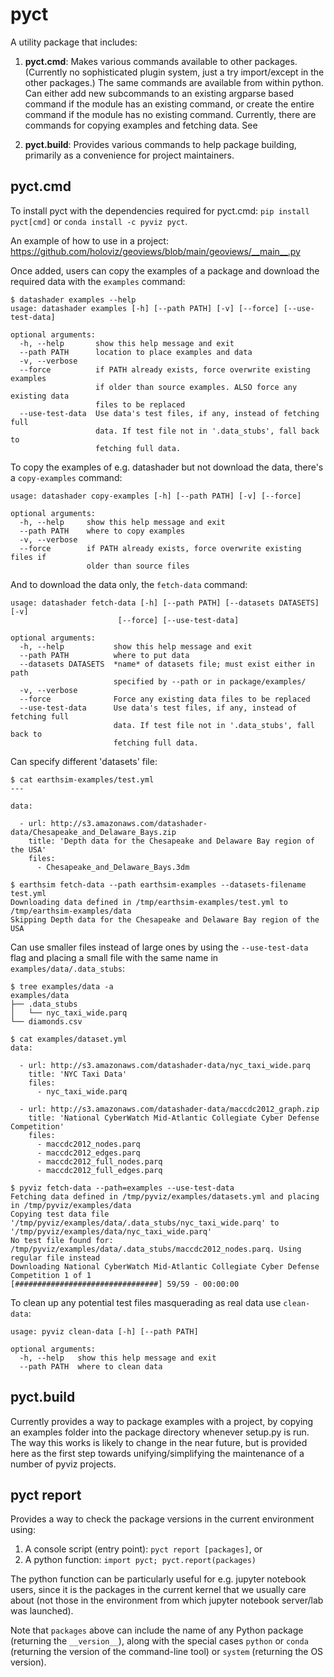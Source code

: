 # pyct

A utility package that includes:

  1. **pyct.cmd**: Makes various commands available to other
     packages. (Currently no sophisticated plugin system, just a try
     import/except in the other packages.) The same commands are
     available from within python. Can either add new subcommands to
     an existing argparse based command if the module has an existing
     command, or create the entire command if the module has no
     existing command. Currently, there are commands for copying
     examples and fetching data. See

  2. **pyct.build**: Provides various commands to help package
     building, primarily as a convenience for project maintainers.

## pyct.cmd

To install pyct with the dependencies required for pyct.cmd: `pip
install pyct[cmd]` or `conda install -c pyviz pyct`.

An example of how to use in a project:
https://github.com/holoviz/geoviews/blob/main/geoviews/__main__.py

Once added, users can copy the examples of a package and download the
required data with the `examples` command:

```
$ datashader examples --help
usage: datashader examples [-h] [--path PATH] [-v] [--force] [--use-test-data]

optional arguments:
  -h, --help       show this help message and exit
  --path PATH      location to place examples and data
  -v, --verbose
  --force          if PATH already exists, force overwrite existing examples
                   if older than source examples. ALSO force any existing data
                   files to be replaced
  --use-test-data  Use data's test files, if any, instead of fetching full
                   data. If test file not in '.data_stubs', fall back to
                   fetching full data.
```

To copy the examples of e.g. datashader but not download the data,
there's a `copy-examples` command:

```
usage: datashader copy-examples [-h] [--path PATH] [-v] [--force]

optional arguments:
  -h, --help     show this help message and exit
  --path PATH    where to copy examples
  -v, --verbose
  --force        if PATH already exists, force overwrite existing files if
                 older than source files
```

And to download the data only, the `fetch-data` command:

```
usage: datashader fetch-data [-h] [--path PATH] [--datasets DATASETS] [-v]
                        [--force] [--use-test-data]

optional arguments:
  -h, --help           show this help message and exit
  --path PATH          where to put data
  --datasets DATASETS  *name* of datasets file; must exist either in path
                       specified by --path or in package/examples/
  -v, --verbose
  --force              Force any existing data files to be replaced
  --use-test-data      Use data's test files, if any, instead of fetching full
                       data. If test file not in '.data_stubs', fall back to
                       fetching full data.
```

Can specify different 'datasets' file:

```
$ cat earthsim-examples/test.yml
---

data:

  - url: http://s3.amazonaws.com/datashader-data/Chesapeake_and_Delaware_Bays.zip
    title: 'Depth data for the Chesapeake and Delaware Bay region of the USA'
    files:
      - Chesapeake_and_Delaware_Bays.3dm

$ earthsim fetch-data --path earthsim-examples --datasets-filename test.yml
Downloading data defined in /tmp/earthsim-examples/test.yml to /tmp/earthsim-examples/data
Skipping Depth data for the Chesapeake and Delaware Bay region of the USA
```

Can use smaller files instead of large ones by using the `--use-test-data` flag
and placing a small file with the same name in `examples/data/.data_stubs`:

```
$ tree examples/data -a
examples/data
├── .data_stubs
│   └── nyc_taxi_wide.parq
└── diamonds.csv

$ cat examples/dataset.yml
data:

  - url: http://s3.amazonaws.com/datashader-data/nyc_taxi_wide.parq
    title: 'NYC Taxi Data'
    files:
      - nyc_taxi_wide.parq

  - url: http://s3.amazonaws.com/datashader-data/maccdc2012_graph.zip
    title: 'National CyberWatch Mid-Atlantic Collegiate Cyber Defense Competition'
    files:
      - maccdc2012_nodes.parq
      - maccdc2012_edges.parq
      - maccdc2012_full_nodes.parq
      - maccdc2012_full_edges.parq

$ pyviz fetch-data --path=examples --use-test-data
Fetching data defined in /tmp/pyviz/examples/datasets.yml and placing in /tmp/pyviz/examples/data
Copying test data file '/tmp/pyviz/examples/data/.data_stubs/nyc_taxi_wide.parq' to '/tmp/pyviz/examples/data/nyc_taxi_wide.parq'
No test file found for: /tmp/pyviz/examples/data/.data_stubs/maccdc2012_nodes.parq. Using regular file instead
Downloading National CyberWatch Mid-Atlantic Collegiate Cyber Defense Competition 1 of 1
[################################] 59/59 - 00:00:00
```

To clean up any potential test files masquerading as real data use `clean-data`:

```
usage: pyviz clean-data [-h] [--path PATH]

optional arguments:
  -h, --help   show this help message and exit
  --path PATH  where to clean data
```

## pyct.build

Currently provides a way to package examples with a project, by
copying an examples folder into the package directory whenever
setup.py is run. The way this works is likely to change in the near
future, but is provided here as the first step towards
unifying/simplifying the maintenance of a number of pyviz projects.

## pyct report

Provides a way to check the package versions in the current environment using:
  1. A console script (entry point): `pyct report [packages]`, or
  2. A python function: `import pyct; pyct.report(packages)`

The python function can be particularly useful for e.g. jupyter notebook users, since it is the packages in the current kernel that we usually care about (not those in the environment from which jupyter notebook server/lab was launched).

Note that `packages` above can include the name of any Python package (returning the `__version__`), along with the special cases `python` or `conda` (returning the version of the command-line tool) or `system` (returning the OS version).
